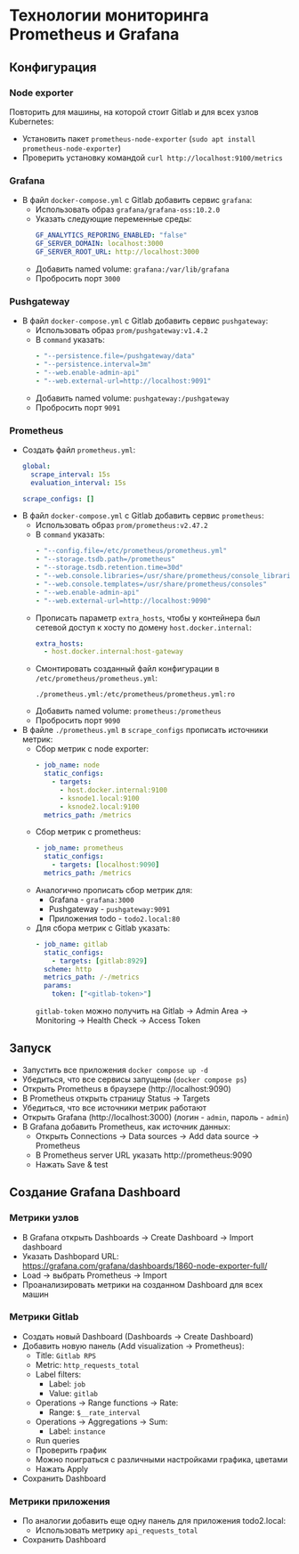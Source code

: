 # Технологии мониторинга Prometheus и Grafana

## Конфигурация

### Node exporter

Повторить для машины, на которой стоит Gitlab и для всех узлов Kubernetes:
  - Установить пакет `prometheus-node-exporter` (`sudo apt install prometheus-node-exporter`)
  - Проверить установку командой `curl http://localhost:9100/metrics`

### Grafana

- В файл `docker-compose.yml` с Gitlab добавить сервис `grafana`:
  - Использовать образ `grafana/grafana-oss:10.2.0`
  - Указать следующие переменные среды:
    ```yaml
    GF_ANALYTICS_REPORING_ENABLED: "false"
    GF_SERVER_DOMAIN: localhost:3000
    GF_SERVER_ROOT_URL: http://localhost:3000
    ```
  - Добавить named volume: `grafana:/var/lib/grafana`
  - Пробросить порт `3000`

### Pushgateway

- В файл `docker-compose.yml` с Gitlab добавить сервис `pushgateway`:
  - Использовать образ `prom/pushgateway:v1.4.2`
  - В `command` указать:
    ```yaml
    - "--persistence.file=/pushgateway/data"
    - "--persistence.interval=3m"
    - "--web.enable-admin-api"
    - "--web.external-url=http://localhost:9091"
    ```
  - Добавить named volume: `pushgateway:/pushgateway`
  - Пробросить порт `9091`

### Prometheus

- Создать файл `prometheus.yml`:
  ```yaml
  global:
    scrape_interval: 15s
    evaluation_interval: 15s

  scrape_configs: []
  ```
- В файл `docker-compose.yml` с Gitlab добавить сервис `prometheus`:
  - Использовать образ `prom/prometheus:v2.47.2`
  - В `command` указать:
    ```yaml
    - "--config.file=/etc/prometheus/prometheus.yml"
    - "--storage.tsdb.path=/prometheus"
    - "--storage.tsdb.retention.time=30d"
    - "--web.console.libraries=/usr/share/prometheus/console_libraries"
    - "--web.console.templates=/usr/share/prometheus/consoles"
    - "--web.enable-admin-api"
    - "--web.external-url=http://localhost:9090"
    ```
  - Прописать параметр `extra_hosts`, чтобы у контейнера был сетевой доступ к хосту по домену `host.docker.internal`:
    ```yaml
    extra_hosts:
      - host.docker.internal:host-gateway
    ```
  - Смонтировать созданный файл конфигурации в `/etc/prometheus/prometheus.yml`:
    ```
    ./prometheus.yml:/etc/prometheus/prometheus.yml:ro
    ```
  - Добавить named volume: `prometheus:/prometheus`
  - Пробросить порт `9090`
- В файле `./prometheus.yml` в `scrape_configs` прописать источники метрик:
  - Сбор метрик с node exporter:
    ```yaml
    - job_name: node
      static_configs:
        - targets:
          - host.docker.internal:9100
          - ksnode1.local:9100
          - ksnode2.local:9100
      metrics_path: /metrics
    ```
  - Сбор метрик с prometheus:
    ```yaml
    - job_name: prometheus
      static_configs:
        - targets: [localhost:9090]
      metrics_path: /metrics
    ```
  - Аналогично прописать сбор метрик для:
    - Grafana - `grafana:3000`
    - Pushgateway - `pushgateway:9091`
    - Приложения todo - `todo2.local:80`
  - Для сбора метрик с Gitlab указать:
    ```yaml
    - job_name: gitlab
      static_configs:
        - targets: [gitlab:8929]
      scheme: http
      metrics_path: /-/metrics
      params:
        token: ["<gitlab-token>"]
    ```
    `gitlab-token` можно получить на Gitlab -> Admin Area -> Monitoring -> Health Check -> Access Token

## Запуск

- Запустить все приложения `docker compose up -d`
- Убедиться, что все сервисы запущены (`docker compose ps`)
- Открыть Prometheus в браузере (http://localhost:9090)
- В Prometheus открыть страницу Status -> Targets
- Убедиться, что все источники метрик работают
- Открыть Grafana (http://localhost:3000) (логин - `admin`, пароль - `admin`)
- В Grafana добавить Prometheus, как источник данных:
  - Открыть Connections -> Data sources -> Add data source -> Prometheus
  - В Prometheus server URL указать http://prometheus:9090
  - Нажать Save & test

## Создание Grafana Dashboard

### Метрики узлов

- В Grafana открыть Dashboards -> Create Dashboard -> Import dashboard
- Указать Dashbopard URL: https://grafana.com/grafana/dashboards/1860-node-exporter-full/
- Load -> выбрать Prometheus -> Import
- Проанализировать метрики на созданном Dashboard для всех машин

### Метрики Gitlab

- Создать новый Dashboard (Dashboards -> Create Dashboard)
- Добавить новую панель (Add visualization -> Prometheus):
  - Title: `Gitlab RPS`
  - Metric: `http_requests_total`
  - Label filters:
    - Label: `job`
    - Value: `gitlab`
  - Operations -> Range functions -> Rate:
    - Range: `$__rate_interval`
  - Operations -> Aggregations -> Sum:
    - Label: `instance`
  - Run queries
  - Проверить график
  - Можно поиграться с различными настройками графика, цветами
  - Нажать Apply
- Сохранить Dashboard

### Метрики приложения

- По аналогии добавить еще одну панель для приложения todo2.local:
  - Использовать метрику `api_requests_total`
- Сохранить Dashboard
